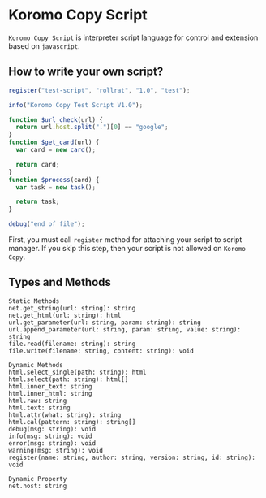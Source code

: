 # Koromo Copy Script

`Koromo Copy Script` is interpreter script language for control
and extension based on `javascript`.

## How to write your own script?

```js
register("test-script", "rollrat", "1.0", "test");

info("Koromo Copy Test Script V1.0");

function $url_check(url) {
  return url.host.split(".")[0] == "google";
}
function $get_card(url) {
  var card = new card();

  return card;
}
function $process(card) {
  var task = new task();

  return task;
}

debug("end of file");
```

First, you must call `register` method for attaching your script to script manager.
If you skip this step, then your script is not allowed on `Koromo Copy`.

## Types and Methods

```
Static Methods
net.get_string(url: string): string
net.get_html(url: string): html
url.get_parameter(url: string, param: string): string
url.append_parameter(url: string, param: string, value: string): string
file.read(filename: string): string
file.write(filename: string, content: string): void

Dynamic Methods
html.select_single(path: string): html
html.select(path: string): html[]
html.inner_text: string
html.inner_html: string
html.raw: string
html.text: string
html.attr(what: string): string
html.cal(pattern: string): string[]
debug(msg: string): void
info(msg: string): void
error(msg: string): void
warning(msg: string): void
register(name: string, author: string, version: string, id: string): void

Dynamic Property
net.host: string
```

